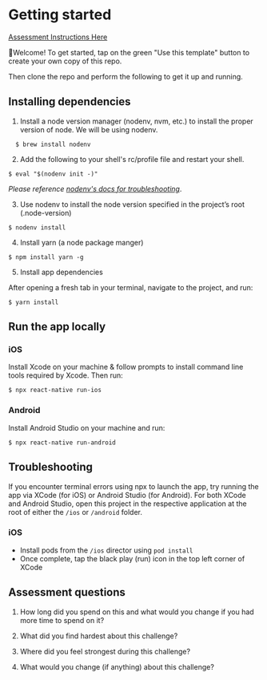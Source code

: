 # Getting started

[Assessment Instructions Here](https://docs.google.com/document/d/1TSjMN-q9bAfzptFBlvqBSRbODVSvUyJ--RN1XIUmyFM)

👋Welcome!
To get started, tap on the green "Use this template" button to create your own copy of this repo.

Then clone the repo and perform the following to get it up and running.

## Installing dependencies
1. Install a node version manager (nodenv, nvm, etc.) to install the proper version of node. We will be using nodenv.
```
  $ brew install nodenv
```

2. Add the following to your shell's rc/profile file and restart your shell.
```
$ eval "$(nodenv init -)"
```
_Please reference [nodenv's docs for troubleshooting](https://nicedoc.io/nodenv/nodenv)_.

3. Use nodenv to install the node version specified in the project’s root (.node-version)

```
$ nodenv install
```

4. Install yarn (a node package manger)

```
$ npm install yarn -g
```

5. Install app dependencies

After opening a fresh tab in your terminal, navigate to the project, and run:
```
$ yarn install
```

## Run the app locally
### iOS

Install Xcode on your machine & follow prompts to install command line tools required by Xcode. Then run:
```
$ npx react-native run-ios
```

### Android

Install Android Studio on your machine and run:
```
$ npx react-native run-android
```



## Troubleshooting
If you encounter terminal errors using npx to launch the app, try running the app via XCode (for iOS) or Android Studio (for Android). For both XCode and Android Studio, open this project in the respective application at the root of either the `/ios` or `/android` folder.

### iOS
- Install pods from the `/ios` director using `pod install`
- Once complete, tap the black play (run) icon in the top left corner of XCode

## Assessment questions
1. How long did you spend on this and what would you change if you had more time to spend on it?

2. What did you find hardest about this challenge?

3. Where did you feel strongest during this challenge?

4. What would you change (if anything) about this challenge?
